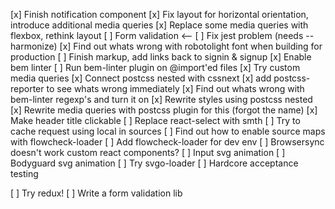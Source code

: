 [x] Finish notification component
[x] Fix layout for horizontal orientation, introduce additional media queries
[x] Replace some media queries with flexbox, rethink layout
[ ] Form validation <--
[ ] Fix jest problem (needs --harmonize)
[x] Find out whats wrong with robotolight font when building for production
[ ] Finish markup, add links back to signin & signup
[x] Enable bem linter
[ ] Run bem-linter plugin on @import'ed files
[x] Try custom media queries
[x] Connect postcss nested with cssnext
[x] add postcss-reporter to see whats wrong immediately
[x] Find out whats wrong with bem-linter regexp's and turn it on
[x] Rewrite styles using postcss nested
[x] Rewrite media queries with postcss plugin for this (forgot the name)
[x] Make header title clickable
[ ] Replace react-select with smth
[ ] Try to cache request using local in sources
[ ] Find out how to enable source maps with flowcheck-loader
[ ] Add flowcheck-loader for dev env
[ ] Browsersync doesn't work custom react components?
[ ] Input svg animation
[ ] Bodyguard svg animation
[ ] Try svgo-loader
[ ] Hardcore acceptance testing

[ ] Try redux!
[ ] Write a form validation lib
